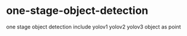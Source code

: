 # one-stage-object-detection
one stage object detection include yolov1 yolov2 yolov3 object as point
